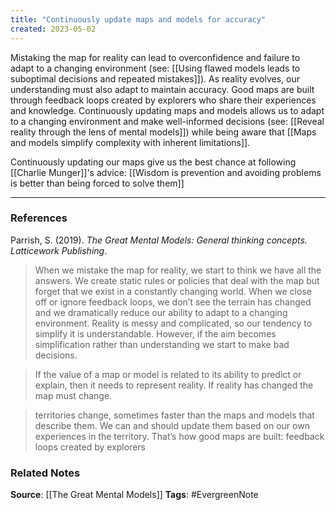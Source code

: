 ```yaml
---
title: "Continuously update maps and models for accuracy"
created: 2023-05-02
---
```


Mistaking the map for reality can lead to overconfidence and failure to adapt to a changing environment (see: [[Using flawed models leads to suboptimal decisions and repeated mistakes]]). As reality evolves, our understanding must also adapt to maintain accuracy. Good maps are built through feedback loops created by explorers who share their experiences and knowledge. Continuously updating maps and models allows us to adapt to a changing environment and make well-informed decisions (see: [[Reveal reality through the lens of mental models]]) while being aware that [[Maps and models simplify complexity with inherent limitations]]. 

Continuously updating our maps give us the best chance at following [[Charlie Munger]]'s advice: [[Wisdom is prevention and avoiding problems is better than being forced to solve them]]

--- 
### References

Parrish, S. (2019). _The Great Mental Models: General thinking concepts. Latticework Publishing_.

> When we mistake the map for reality, we start to think we have all the answers. We create static rules or policies that deal with the map but forget that we exist in a constantly changing world. When we close off or ignore feedback loops, we don’t see the terrain has changed and we dramatically reduce our ability to adapt to a changing environment. Reality is messy and complicated, so our tendency to simplify it is understandable. However, if the aim becomes simplification rather than understanding we start to make bad decisions. 

> If the value of a map or model is related to its ability to predict or explain, then it needs to represent reality. If reality has changed the map must change.

> territories change, sometimes faster than the maps and models that describe them. We can and should update them based on our own experiences in the territory. That’s how good maps are built: feedback loops created by explorers

### Related Notes
**Source**: [[The Great Mental Models]]
**Tags**: #EvergreenNote

